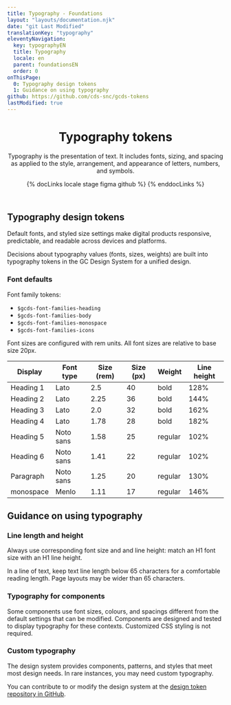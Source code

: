 ```yaml
---
title: Typography - Foundations
layout: "layouts/documentation.njk"
date: "git Last Modified"
translationKey: "typography"
eleventyNavigation:
  key: typographyEN
  title: Typography
  locale: en
  parent: foundationsEN
  order: 0
onThisPage:
  0: Typography design tokens
  1: Guidance on using typography
github: https://github.com/cds-snc/gcds-tokens
lastModified: true
---
```


<header>

# Typography tokens

Typography is the presentation of text. It includes fonts, sizing, and spacing as applied to the style, arrangement, and appearance of letters, numbers, and symbols.

{% docLinks locale stage figma github %}
{% enddocLinks %}

</header>

<section aria-label="Typography design tokens">

## Typography design tokens

Default fonts, and styled size settings make digital products responsive, predictable, and readable across devices and platforms.

Decisions about typography values (fonts, sizes, weights) are built into typography tokens in the GC Design System for a unified design.

### Font defaults

Font family tokens:
- `$gcds-font-families-heading`
- `$gcds-font-families-body`
- `$gcds-font-families-monospace`
- `$gcds-font-families-icons`

Font sizes are configured with rem units. All font sizes are relative to base size 20px.

| Display  | Font type  | Size (rem)  | Size (px)  | Weight  | Line height  |
|---|---|---|---|---|---|
| Heading 1  | Lato  | 2.5  | 40  | bold  | 128%  |
| Heading 2  | Lato  | 2.25  | 36  | bold  | 144%  |
| Heading 3  | Lato  | 2.0  | 32  | bold  | 162%  |
| Heading 4  | Lato  | 1.78  | 28  | bold  | 182%  |
| Heading 5  | Noto sans  | 1.58  | 25  | regular  | 102%  |
| Heading 6  | Noto sans  | 1.41  | 22  | regular  | 102%  |
| Paragraph  | Noto sans  | 1.25  | 20  | regular  | 130%  |
| monospace  | Menlo  | 1.11  | 17  | regular  | 146%  |

</section>

<section aria-label="Guidance on using typography">

## Guidance on using typography

### Line length and height

Always use corresponding font size and and line height: match an H1 font size with an H1 line height.

In a line of text, keep text line length below 65 characters for a comfortable reading length. Page layouts may be wider than 65 characters.

### Typography for components

Some components use font sizes, colours, and spacings different from the default settings that can be  modified. Components are designed and tested to display typography for these contexts. Customized CSS styling is not required.

### Custom typography

The design system provides components, patterns, and styles that meet most design needs. In rare instances, you may need custom typography.

You can contribute to or modify the design system at the [design token repository in GitHub](https://github.com/cds-snc/gcds-tokens).

</section>

